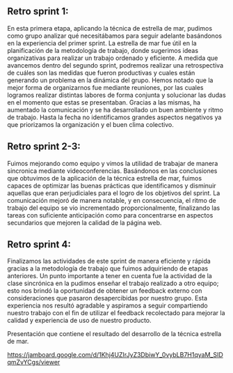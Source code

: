## Retro sprint 1: 

En esta primera etapa, aplicando la técnica de estrella de mar, pudimos como grupo analizar qué necesitábamos para seguir adelante basándonos en la experiencia del primer sprint.
La estrella de mar fue útil en la planificación de la metodología de trabajo, donde sugerimos ideas organizativas para realizar un trabajo ordenado y eficiente. A medida que avancemos dentro del segundo sprint, podremos realizar una retrospectiva de cuáles son las medidas que fueron productivas y cuales están generando un problema en la dinámica del grupo.
Hemos notado que la mejor forma de organizarnos fue mediante reuniones, por las cuales logramos realizar distintas labores de forma conjunta y solucionar las dudas en el momento que estas se presentaban. Gracias a las mismas, ha aumentado la comunicación y se ha desarrollado un buen  ambiente y ritmo de trabajo. Hasta la fecha no identificamos grandes aspectos negativos ya que priorizamos la organización y el buen clima colectivo.


## Retro sprint 2-3: 

Fuimos mejorando como equipo y vimos la utilidad de trabajar de manera sincronica mediante videoconferencias. Basándonos en las conclusiones que obtuvimos de la aplicación de la técnica estrella de mar, fuimos capaces de optimizar las buenas prácticas que identificamos y disminuir aquellas que eran perjudiciales para el logro de los objetivos del sprint. 
La comunicación mejoró de manera notable, y en consecuencia, el ritmo de trabajo del equipo se vio incrementado proporcionalmente, finalizando las tareas con suficiente anticipación como para concentrarse en aspectos secundarios que mejoren la calidad de la página web. 

## Retro sprint 4: 

Finalizamos las actividades de este sprint de manera eficiente y rápida gracias a la metodología de trabajo que fuimos adquiriendo de etapas anteriores. Un punto importante a tener en cuenta fue la actividad de la clase sincrónica en la pudimos enseñar el trabajo realizado a otro equipo; esto nos brindó la oportunidad de obtener un feedback externo con consideraciones que pasaron desapercibidas por nuestro grupo. Esta experiencia nos resultó agradable y aspiramos a seguir compartiendo nuestro trabajo con el fin de utilizar el feedback recolectado para mejorar la calidad y experiencia de uso de nuestro producto. 

Presentación que contiene el resultado del desarrollo de la técnica estrella de mar.

https://jamboard.google.com/d/1Khj4UZIrJyZ3DbiwY_0vybLB7H1qyaM_SIDqmZvYCgs/viewer